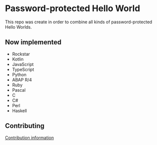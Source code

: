 # Password-protected Hello World

This repo was create in order to combine all kinds of password-protected Hello Worlds. 

## Now implemented

- Rockstar
- Kotlin
- JavaScript
- TypeScript
- Python
- ABAP R/4
- Ruby
- Pascal
- C
- C#
- Perl
- Haskell

## Contributing
[Contribution information](CONTRIBUTING.md)
